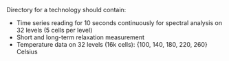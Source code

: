 Directory for a technology should contain:
- Time series reading for 10 seconds continuously for spectral analysis on 32 levels (5 cells per level)
- Short and long-term relaxation measurement
- Temperature data on 32 levels (16k cells): {100, 140, 180, 220, 260} Celsius